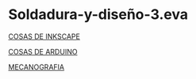 # Soldadura-y-diseño-3.eva

[COSAS DE INKSCAPE](https://github.com/reverte04/Soldadura-y-disegn-3.eva/blob/main/inkscape.MD#documentar-inkscape)


[COSAS DE ARDUINO](https://github.com/reverte04/Soldadura-y-disegn-3.eva/blob/main/arduino.MD#documentar-arduino)


[MECANOGRAFIA](https://github.com/reverte04/Soldadura-y-disegn-3.eva/blob/main/Mecanografia.MD)
